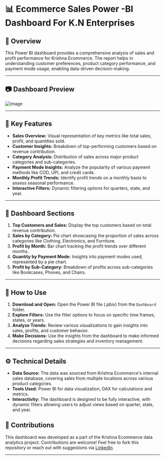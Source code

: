 # 📊 Ecommerce Sales Power -BI Dashboard For K.N  Enterprises

## 🚀 Overview

This Power BI dashboard provides a comprehensive analysis of sales and profit performance for Krishna Ecommerce. The report helps in understanding customer preferences, product category performance, and payment mode usage, enabling data-driven decision-making.

---


## 📷 Dashboard Preview

![image](https://github.com/user-attachments/assets/b1520f09-0cd7-467f-9676-10a9d5982719)

---



## 🎯 Key Features

- **Sales Overview:** Visual representation of key metrics like total sales, profit, and quantities sold.
- **Customer Insights:** Breakdown of top-performing customers based on revenue contribution.
- **Category Analysis:** Distribution of sales across major product categories and sub-categories.
- **Payment Mode Insights:** Analyze the popularity of various payment methods like COD, UPI, and credit cards.
- **Monthly Profit Trends:** Identify profit trends on a monthly basis to assess seasonal performance.
- **Interactive Filters:** Dynamic filtering options for quarters, state, and year.

---

## 📌 Dashboard Sections

1. **Top Customers and Sales:** Display the top customers based on total revenue contribution.
2. **Sales by Category:** Pie chart showcasing the proportion of sales across categories like Clothing, Electronics, and Furniture.
3. **Profit by Month:** Bar chart tracking the profit trends over different months.
4. **Quantity by Payment Mode:** Insights into payment modes used, represented by a pie chart.
5. **Profit by Sub-Category:** Breakdown of profits across sub-categories like Bookcases, Phones, and Chairs.

---

## 📂 How to Use

1. **Download and Open:** Open the Power BI file (.pbix) from the `Dashboard` folder.
2. **Explore Filters:** Use the filter options to focus on specific time frames, states, or years.
3. **Analyze Trends:** Review various visualizations to gain insights into sales, profits, and customer behavior.
4. **Make Decisions:** Use the insights from the dashboard to make informed decisions regarding sales strategies and inventory management.

---

## ⚙️ Technical Details

- **Data Source:** The data was sourced from Krishna Ecommerce's internal sales database, covering sales from multiple locations across various product categories.
- **Tools Used:** Power BI for data visualization, DAX for calculations and metrics.
- **Interactivity:** The dashboard is designed to be fully interactive, with dynamic filters allowing users to adjust views based on quarter, state, and year.


## 🤝 Contributions

This dashboard was developed as a part of the Krishna Ecommerce data analytics project. Contributions are welcome! Feel free to fork this repository or reach out with suggestions via [LinkedIn](https://www.linkedin.com/in/rakesh-jain-b93b28223/).

---
